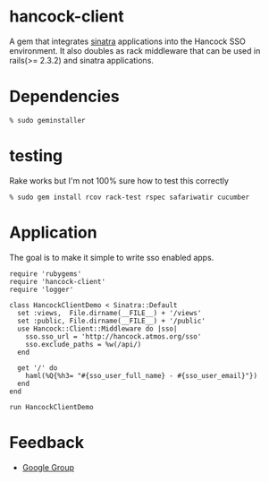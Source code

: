 hancock-client
==============

A gem that integrates [sinatra][sinatra] applications into the Hancock SSO
environment.  It also doubles as rack middleware that can be used in 
rails(>= 2.3.2) and sinatra applications.

Dependencies
============
    % sudo geminstaller

testing
=======
Rake works but I'm not 100% sure how to test this correctly

    % sudo gem install rcov rack-test rspec safariwatir cucumber

Application
===========
The goal is to make it simple to write sso enabled apps.

    require 'rubygems'
    require 'hancock-client'
    require 'logger'

    class HancockClientDemo < Sinatra::Default
      set :views,  File.dirname(__FILE__) + '/views'
      set :public, File.dirname(__FILE__) + '/public'
      use Hancock::Client::Middleware do |sso|
        sso.sso_url = 'http://hancock.atmos.org/sso'
        sso.exclude_paths = %w(/api/)
      end

      get '/' do
        haml(%Q{%h3= "#{sso_user_full_name} - #{sso_user_email}"})
      end
    end

    run HancockClientDemo

Feedback
========
* [Google Group][googlegroup]

[sinatra]: http://www.sinatrarb.com
[googlegroup]: http://groups.google.com/group/hancock-users
